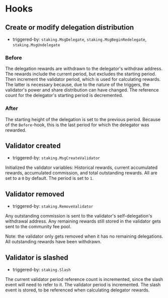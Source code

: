 <!--
order: 5
-->

# Hooks

## Create or modify delegation distribution

 - triggered-by: `staking.MsgDelegate`, `staking.MsgBeginRedelegate`, `staking.MsgUndelegate`

### Before

The delegation rewards are withdrawn to the delegator's withdraw address.
The rewards include the current period, but excludes the starting period.
Then increment the validator period, which is used for calculating rewards.
The latter is necessary because, due to the nature of the triggers, the validator's power and share distribution can have changed.
The reference count for the delegator's starting period is decremented.

### After

The starting height of the delegation is set to the previous period.
Because of the `Before`-hook, this is the last period for which the delegator was rewarded.

## Validator created

- triggered-by: `staking.MsgCreateValidator`

Initialized the validator variables: Historical rewards, current accumulated rewards, accumulated commission, and total outstanding rewards.
All are set to a `0` by default.
The period is set to `1`.

## Validator removed

- triggered-by: `staking.RemoveValidator`

Any outstanding commission is sent to the validator's self-delegation's withdrawal address.
Any remaining rewards still stored in the validator gets sent to the community fee pool.

Note: the validator only gets removed when it has no remaining delegations.
All outstanding rewards have been withdrawn.

## Validator is slashed

- triggered-by: `staking.Slash`
  
The current validator period reference count is incremented, since the slash event will need to refer to it.
The validator period is incremented.
The slash event is stored, to be referenced when calculating delegator rewards.
